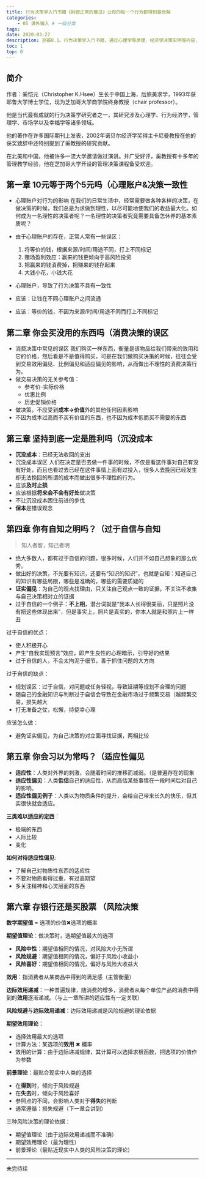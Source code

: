 ```yaml
---
title: 行为决策学入门书籍《别做正常的傻瓜》让你的每一个行为都得到最优解
categories:
    - 05 课外输入 # 一级分类
tags:
date: 2020-03-27
description: 豆瓣8.1。行为决策学入门书籍，通过心理学等原理、经济学决策实例等内容，讲述什么是决策理性，分析决策误区，让你的每一个行为都得到最优解。
toc: 1
top: 0
---
```


## 简介
作者：奚恺元（Christopher K.Hsee）生长于中国上海，后旅美求学，1993年获耶鲁大学博士学位，现为芝加哥大学商学院终身教授（chair professor）。

他是当代最有成就的行为决策学研究者之一，其研究涉及心理学、行为经济学，管理学、市场学以及幸福学等诸多领域。

他的著作在许多国际期刊上发表，2002年诺贝尔经济学奖得主卡尼曼教授在他的获奖致辞中还特别提到了奚教授的研究贡献。

在北美和中国，他被许多一流大学邀请做过演讲。并广受好评，奚教授有十多年的管理教学经验，他在芝加哥大学开设的管理决策课程备受欢迎。

## 第一章 10元等于两个5元吗（**心理账户&决策一致性**
- 心理账户对行为的影响
在我们的日常生活中，经常需要做各种各样的决策，在做决策的时候，我们总是为求做到理性，以尽可能地使我们的收益最大化。如何成为一名理性的决策者呢？一名理性的决策者究竟需要具备怎休养的基本素质呢？

- 由于心理账户的存在，正常人常有一些误区：

  1. 将等价的钱，根据来源/时间/用途不同，打上不同标记
  2. 赌场盈利效应：赢来的钱更倾向于高风险投资
  3. 把赢来的钱消费掉，把赚来的钱存起来
  4. 大钱小花，小钱大花

- 心理账户，导致了行为决策不具有一致性
- 应该：让钱在不同心理账户之间流通
- 应该：等价的钱，不因为来源/时间/用途不同而打上不同标记

## 第二章 你会买没用的东西吗（**消费决策的误区**
- 消费决策中常见的误区
我们购买一样东西，衡量是该物品给我们带来的效用和它的价格，然后看是不是值得购买，可是在我们做购买决策的时候，往往会受到交易效用偏见、比例偏见和适应偏见的影响，从而做出不理性的消费决策行为。
- 做交易决策的无关参考值：
  - 参考价-实际价格
  - 优惠比例
  - 历史促销价格
- 做决策，不应受到**成本->价值**外的其他任何因素影响
- 不因为成本过高而不买有价值的东西，也不因为成本低而买不需要的东西

## 第三章 坚持到底一定是胜利吗（**沉没成本**
- **沉没成本**：已经无法收回的支出
- 沉没成本误区
人们在决定是否去做一件事的时候，不仅是看这件事对自己有没有好处，而且也看过去已经在这件事情上面有过投入，很多人去挽回已经发生却无法挽回的所谓的成本而做出很多不理性的行为。
- 应该**及时止损**
- 应该根据**将来会不会有好处**做决策
- 不让沉没成本困住前进的步伐
- **保本**是错误观念

## 第四章 你有自知之明吗？（**过于自信与自知**
> 知人者智，知己者明

- 绝大多数人，都有过于自信的问题，很多时候，人们并不如自己想象的那么优秀。
- 做出好的决策，不光要有知识，还要有“知识的知识”，也就是自知：知道自己的知识有哪些局限，哪些是准确的，哪些的需要质疑的
- **证实偏见**：为自己的观点找理由，只关注自己观点一致的证据，不关注不收集与自己决策相对立的证据
- 过于自信的一个例子：**不上相**，潜台词就是“我本人长得很美丽，只是照片没有把这些体现出来”，但是事实上，照片是真实的，你本人就是和照片上一样丑

过于自信的优点：
- 使人积极开心
- 产生“自我实现预言”效应，即产生良性的心理暗示，引导好的结果
- 过于自信的人，不会太拘泥于细节，善于抓住问题的大方向

过于自信的缺点：
- 规划误区：过于自信，对问题或任务轻视，导致延期等规划不合理的问题
- 随自己的金融知识与判断过于自信会导致在金融市场过于频繁交易（越频繁交易，损失越大
- 打无准备之仗，松懈，持侥幸心理

应该怎么做：
- 避免证实偏见，为自己决策的对立面寻找证据，两相比较


## 第五章 你会习以为常吗？（**适应性偏见**
- **适应性**：人类对外界的刺激，会随着时间的推移而减弱。（是普遍存在的现象
- **适应性偏见**：人类**低估**自己的适应性，从而高估某些事情在一段时间后对自己的影响。
- **适应性偏见例子**：人类以为物质条件的提升，会给自己带来长久的快乐，但其实很快就会适应。

**三类难以适应的定西**：
- 极端的东西
- 人际比较
- 变化

**如何对待适应性偏见**:
- 了解自己对物质性东西的适应性
- 不要对物质看得过重，有过高期望
- 多关注精神和心灵层面的东西

## 第六章 存银行还是买股票 （**风险决策**

**数学期望值** = 选项的价值✖选项的概率

**期望值理论**：做决策时，选期望值最大的选项

- **风险中性**：期望值相同的情况，对风险大小无所谓
- **风险规避**：期望值相同的情况，偏好于风险小收益小
- **风险喜好**：期望值相同的情况，偏好与风险大收益大

**效用**：指消费者从某商品中得到的满足感（主管衡量）

**边际效用递减**：一种普遍规律，随消费的增多，消费者从每个单位产品的消费中得到的**效用**逐渐递减。（与上一章所讲的适应性有一定关联）

**风险规避**与**边际效用递减**：边际效用递减是风险规避的理论依据

**期望效用理论**：
- 选择效用最大的选项
- 计算方法：某选项的**效用** ✖ 概率
- 效用的计算：由于边际递减规律，其计算可以选择求根函数，把选项的价值作为参数

**前景理论**：最贴合现实中人类的选择
- 在**得到**时，倾向于风险规避
- 在**失去**时，倾向于风险喜好
- 参照点的不同，会影响人类对于**得失**的判断
- 通常遵循：损失规避（下一章会讲到）

三种风险决策的理论依据：
- 期望值理论（由于边际效用递减而不准确）
- 期望效用理论（最为理性）
- 前景理论（最贴近现实中人类的风险决策的理论）


<!-- 损失100元和得到100元，哪个对你影响更大
- 风险决策漫谈
- 损失规避

## 第六章 你的直觉如何
- 启示法及其偏见


## 第八章 多一定比少好吗
- 比较评价和单独评价

## 第九章 你想让朋友和员工更开心吗
- 赠送礼物和激励员工的艺术 -->

--------------------------------
未完待续